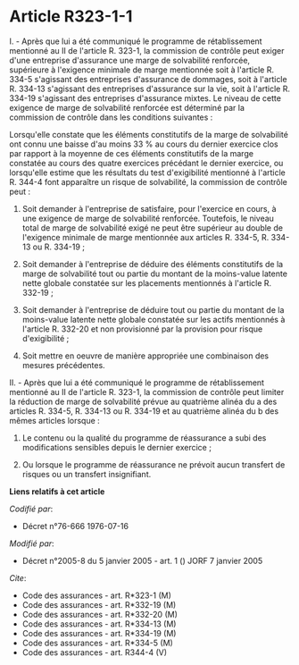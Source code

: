 # Article R323-1-1

I. - Après que lui a été communiqué le programme de rétablissement mentionné au II de l'article R. 323-1, la commission de
contrôle peut exiger d'une entreprise d'assurance une marge de solvabilité renforcée, supérieure à l'exigence minimale de
marge mentionnée soit à l'article R. 334-5 s'agissant des entreprises d'assurance de dommages, soit à l'article R. 334-13
s'agissant des entreprises d'assurance sur la vie, soit à l'article R. 334-19 s'agissant des entreprises d'assurance mixtes.
Le niveau de cette exigence de marge de solvabilité renforcée est déterminé par la commission de contrôle dans les conditions
suivantes :

Lorsqu'elle constate que les éléments constitutifs de la marge de solvabilité ont connu une baisse d'au moins 33 % au cours
du dernier exercice clos par rapport à la moyenne de ces éléments constitutifs de la marge constatée au cours des quatre
exercices précédant le dernier exercice, ou lorsqu'elle estime que les résultats du test d'exigibilité mentionné à l'article
R. 344-4 font apparaître un risque de solvabilité, la commission de contrôle peut :

1. Soit demander à l'entreprise de satisfaire, pour l'exercice en cours, à une exigence de marge de solvabilité renforcée.
Toutefois, le niveau total de marge de solvabilité exigé ne peut être supérieur au double de l'exigence minimale de marge
mentionnée aux articles R. 334-5, R. 334-13 ou R. 334-19 ;

2. Soit demander à l'entreprise de déduire des éléments constitutifs de la marge de solvabilité tout ou partie du montant de
la moins-value latente nette globale constatée sur les placements mentionnés à l'article R. 332-19 ;

3. Soit demander à l'entreprise de déduire tout ou partie du montant de la moins-value latente nette globale constatée sur
les actifs mentionnés à l'article R. 332-20 et non provisionné par la provision pour risque d'exigibilité ;

4. Soit mettre en oeuvre de manière appropriée une combinaison des mesures précédentes.

II. - Après que lui a été communiqué le programme de rétablissement mentionné au II de l'article R. 323-1, la commission de
contrôle peut limiter la réduction de marge de solvabilité prévue au quatrième alinéa du a des articles R. 334-5, R. 334-13
ou R. 334-19 et au quatrième alinéa du b des mêmes articles lorsque :

1. Le contenu ou la qualité du programme de réassurance a subi des modifications sensibles depuis le dernier exercice ;

2. Ou lorsque le programme de réassurance ne prévoit aucun transfert de risques ou un transfert insignifiant.

**Liens relatifs à cet article**

_Codifié par_:

  - Décret n°76-666 1976-07-16

_Modifié par_:

  - Décret n°2005-8 du 5 janvier 2005 - art. 1 () JORF 7 janvier 2005

_Cite_:

  - Code des assurances - art. R*323-1 (M)
  - Code des assurances - art. R*332-19 (M)
  - Code des assurances - art. R*332-20 (M)
  - Code des assurances - art. R*334-13 (M)
  - Code des assurances - art. R*334-19 (M)
  - Code des assurances - art. R*334-5 (M)
  - Code des assurances - art. R344-4 (V)
